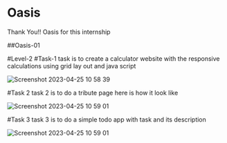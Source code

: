 # Oasis

Thank You!! Oasis for this internship

##Oasis-01

#Level-2
#Task-1
task is to create a calculator website with the responsive calculations using grid lay out and java script

![Screenshot 2023-04-25 10 58 39](https://user-images.githubusercontent.com/130227054/234182569-a9d0c8cc-bb77-490a-af7c-6cb2a84c74b0.png)

#Task 2
 task 2 is to do a tribute page here is how it look like
 
 ![Screenshot 2023-04-25 10 59 01](https://user-images.githubusercontent.com/130227054/234182669-50fd0dfb-d83d-4864-b303-8732b06484e4.png)

#Task 3 
task 3 is to do a simple todo app with task and its description

![Screenshot 2023-04-25 10 59 01](https://user-images.githubusercontent.com/130227054/234182761-479cf15c-b16d-4335-8331-51f88e984e42.png)

